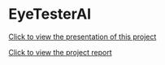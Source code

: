 # EyeTesterAI
[Click to view the presentation of this project](https://www.canva.com/design/DAGmvzndnSc/_VpshTCKDbryVg4VOur18g/view?utm_content=DAGmvzndnSc&utm_campaign=designshare&utm_medium=link2&utm_source=uniquelinks&utlId=h8fa1071f8f)

[Click to view the project report](https://drive.google.com/file/d/1rds8z5Jx9VyVw4sgOFEpBLJIL4OWjtKT/view?usp=share_link)
